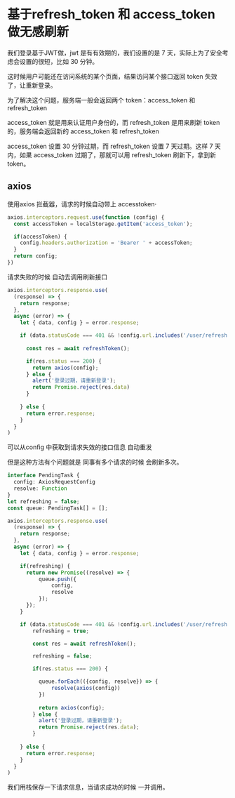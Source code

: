 # 基于refresh_token 和 access_token 做无感刷新

我们登录基于JWT做，jwt 是有有效期的，我们设置的是 7 天，实际上为了安全考虑会设置的很短，比如 30 分钟。

这时候用户可能还在访问系统的某个页面，结果访问某个接口返回 token 失效了，让重新登录。

为了解决这个问题，服务端一般会返回两个 token：access_token 和 refresh_token

access_token 就是用来认证用户身份的，而 refresh_token 是用来刷新 token 的，服务端会返回新的 access_token 和 refresh_token

access_token 设置 30 分钟过期，而 refresh_token 设置 7 天过期。这样 7 天内，如果 access_token 过期了，那就可以用 refresh_token 刷新下，拿到新 token。



## axios

使用axios 拦截器，请求的时候自动带上 accesstoken·

``` js
axios.interceptors.request.use(function (config) {
  const accessToken = localStorage.getItem('access_token');

  if(accessToken) {
    config.headers.authorization = 'Bearer ' + accessToken;
  }
  return config;
})
```

请求失败的时候 自动去调用刷新接口



``` js
axios.interceptors.response.use(
  (response) => {
    return response;
  },
  async (error) => {
    let { data, config } = error.response;

    if (data.statusCode === 401 && !config.url.includes('/user/refresh')) {
        
      const res = await refreshToken();

      if(res.status === 200) {
        return axios(config);
      } else {
        alert('登录过期，请重新登录');
        return Promise.reject(res.data)
      }
        
    } else {
      return error.response;
    }
  }
)
```
可以从config 中获取到请求失效的接口信息 自动重发


但是这种方法有个问题就是 同事有多个请求的时候 会刷新多次。

``` ts
interface PendingTask {
  config: AxiosRequestConfig
  resolve: Function
}
let refreshing = false;
const queue: PendingTask[] = [];

axios.interceptors.response.use(
  (response) => {
    return response;
  },
  async (error) => {
    let { data, config } = error.response;

    if(refreshing) {
      return new Promise((resolve) => {
          queue.push({
              config,
              resolve
          });
      });
    }

    if (data.statusCode === 401 && !config.url.includes('/user/refresh')) {
        refreshing = true;

        const res = await refreshToken();

        refreshing = false;

        if(res.status === 200) {

          queue.forEach(({config, resolve}) => {
              resolve(axios(config))
          })
  
          return axios(config);
        } else {
          alert('登录过期，请重新登录');
          return Promise.reject(res.data);
        }
        
    } else {
      return error.response;
    }
  }
)
```


我们用栈保存一下请求信息，当请求成功的时候 一并调用。